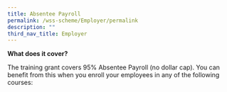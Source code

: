 ```yaml
---
title: Absentee Payroll
permalink: /wss-scheme/Employer/permalink
description: ""
third_nav_title: Employer
---
```

**What does it cover?**

The training grant covers 95% Absentee Payroll (no dollar cap). You can benefit from this when you enroll your employees in any of the following courses: